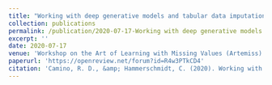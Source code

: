 ```yaml
---
title: "Working with deep generative models and tabular data imputation"
collection: publications
permalink: /publication/2020-07-17-Working with deep generative models and tabular data imputation
excerpt: ''
date: 2020-07-17
venue: 'Workshop on the Art of Learning with Missing Values (Artemiss) hosted by the 37 th International Conference on Machine Learning (ICML)'
paperurl: 'https://openreview.net/forum?id=R4w3PTkCD4'
citation: 'Camino, R. D., &amp; Hammerschmidt, C. (2020). Working with deep generative models and tabular data imputation.'
---
```

